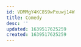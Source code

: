 ```yaml
---
id: VDMMgY4KC8S9wPxuwj14W
title: Comedy
desc: ''
updated: 1639517625259
created: 1639517625259
---
```


